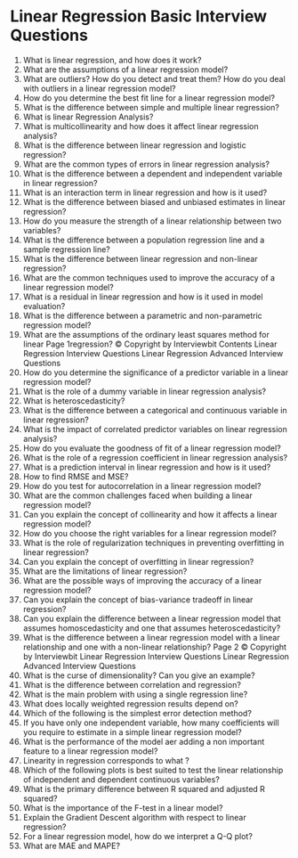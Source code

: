 # Linear Regression Basic Interview Questions
1.  What is linear regression, and how does it work?
2.  What are the assumptions of a linear regression model?
3.  What are outliers? How do you detect and treat them? How do you deal with
outliers in a linear regression model?
4.  How do you determine the best fit line for a linear regression model?
5.  What is the difference between simple and multiple linear regression?
6.  What is linear Regression Analysis?
7.  What is multicollinearity and how does it affect linear regression analysis?
8.  What is the difference between linear regression and logistic regression?
9.  What are the common types of errors in linear regression analysis?
10.  What is the difference between a dependent and independent variable in linear
regression?
11.  What is an interaction term in linear regression and how is it used?
12.  What is the difference between biased and unbiased estimates in linear
regression?
13.  How do you measure the strength of a linear relationship between two
variables?
14.  What is the difference between a population regression line and a sample
regression line?
15.  What is the difference between linear regression and non-linear regression?
16.  What are the common techniques used to improve the accuracy of a linear
regression model?
17.  What is a residual in linear regression and how is it used in model evaluation?
18.  What is the difference between a parametric and non-parametric regression
model?
19.  What are the assumptions of the ordinary least squares method for linear
Page 1regression? © Copyright by Interviewbit
Contents
Linear Regression Interview Questions
Linear Regression Advanced Interview Questions
20.  How do you determine the significance of a predictor variable in a linear
regression model?
21.  What is the role of a dummy variable in linear regression analysis?
22.  What is heteroscedasticity?
23.  What is the difference between a categorical and continuous variable in linear
regression?
24.  What is the impact of correlated predictor variables on linear regression
analysis?
25.  How do you evaluate the goodness of fit of a linear regression model?
26.  What is the role of a regression coefficient in linear regression analysis?
27.  What is a prediction interval in linear regression and how is it used?
28.  How to find RMSE and MSE?
29.  How do you test for autocorrelation in a linear regression model?
30.  What are the common challenges faced when building a linear regression
model?
31.  Can you explain the concept of collinearity and how it affects a linear regression
model?
32.  How do you choose the right variables for a linear regression model?
33.  What is the role of regularization techniques in preventing overfitting in linear
regression?
34.  Can you explain the concept of overfitting in linear regression?
35.  What are the limitations of linear regression?
36.  What are the possible ways of improving the accuracy of a linear regression
model?
37.  Can you explain the concept of bias-variance tradeoff in linear regression?
38.  Can you explain the difference between a linear regression model that assumes
homoscedasticity and one that assumes heteroscedasticity?
39.  What is the difference between a linear regression model with a linear
relationship and one with a non-linear relationship?
Page 2 © Copyright by Interviewbit
Linear Regression Interview Questions
Linear Regression Advanced Interview Questions
40.  What is the curse of dimensionality? Can you give an example?
41.  What is the difference between correlation and regression?
42.  What is the main problem with using a single regression line?
43.  What does locally weighted regression results depend on?
44.  Which of the following is the simplest error detection method?
45.  If you have only one independent variable, how many coefficients will you
require to estimate in a simple linear regression model?
46.  What is the performance of the model aer adding a non important feature to a
linear regression model?
47.  Linearity in regression corresponds to what ?
48.  Which of the following plots is best suited to test the linear relationship of
independent and dependent continuous variables?
49.  What is the primary difference between R squared and adjusted R squared?
50.  What is the importance of the F-test in a linear model?
51.  Explain the Gradient Descent algorithm with respect to linear regression?
52.  For a linear regression model, how do we interpret a Q-Q plot?
53.  What are MAE and MAPE?
